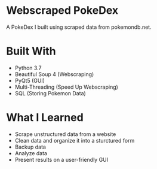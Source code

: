 # Webscraped PokeDex

A PokeDex I built using scraped data from pokemondb.net.

# Built With

* Python 3.7
* Beautiful Soup 4 (Webscraping)
* PyQt5 (GUI)
* Multi-Threading (Speed Up Webscraping)
* SQL (Storing Pokemon Data)

# What I Learned

* Scrape unstructured data from a website
* Clean data and organize it into a sturctured form
* Backup data
* Analyze data
* Present results on a user-friendly GUI
